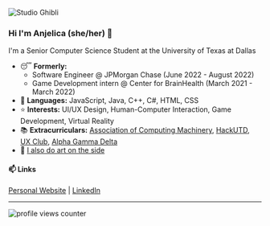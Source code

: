 ![Studio Ghibli](https://blog.lootcrate.com/wp-content/uploads/2020/01/GL5qzLh.gif)

### Hi I'm Anjelica (she/her) 👋
I'm a Senior Computer Science Student at the University of Texas at Dallas
- 😴 **Formerly:**
  - Software Engineer @ JPMorgan Chase (June 2022 - August 2022)
  - Game Development intern @ Center for BrainHealth (March 2021 - March 2022)
- 🌻 **Languages:** JavaScript, Java, C++, C#, HTML, CSS
- ⭐ **Interests:** UI/UX Design, Human-Computer Interaction, Game Development, Virtual Reality
- 📚 **Extracurriculars:** [Association of Computing Machinery](https://acmutd.co/), [HackUTD](https://hackutd.co/), [UX Club](https://uxutd.com/), [Alpha Gamma Delta](http://utdallas.alphagammadelta.org/)
- 🎨 [I also do art on the side](https://evanjelica.github.io/pages/art.html)

#### 📫 Links
[Personal Website](https://evanjelica.github.io) | [LinkedIn](https://www.linkedin.com/in/anjelica-avorque/)

---

![profile views counter](https://komarev.com/ghpvc/?username=evanjelica&label=visitors)
